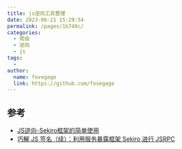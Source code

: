 ```yaml
---
title: js逆向工具整理
date: 2023-06-21 15:29:54
permalink: /pages/1b748c/
categories:
  - 爬虫
  - 逆向
  - js
tags:
  - 
author: 
  name: fovegage
  link: https://github.com/fovegage
---
```

## 参考

- [JS逆向-Sekiro框架的简单使用](https://mp.weixin.qq.com/s/y13sl1vW7ck-JBfGZ7BPnQ)
- [巧解 JS 签名（续）：利用服务暴露框架 Sekiro 进行 JSRPC](https://b0rgch3n.github.io/post/d108e4c1b86c0a6a9fe84736cd5438bd/)